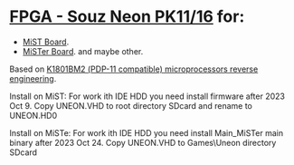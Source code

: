 # [FPGA - Souz Neon PK11/16](https://ru.wikipedia.org/wiki/Союз-Неон_ПК-11/16) for:
 - [MiST Board](https://github.com/mist-devel/mist-board/wiki).
 - [MiSTer Board](https://github.com/MiSTer-devel/Main_MiSTer/wiki).
and maybe other. 

Based on [K1801ВМ2 (PDP-11 compatible) microprocessors reverse engineering](https://github.com/1801BM1/cpu11).

Install on MiST:
For work ith IDE HDD you need install firmware after 2023 Oct 9.
Copy UNEON.VHD to root directory SDcard and rename to UNEON.HD0

Install on MiSTe:
For work ith IDE HDD you need install Main_MiSTer main binary after 2023 Oct 24.
Copy UNEON.VHD to Games\Uneon directory SDcard

